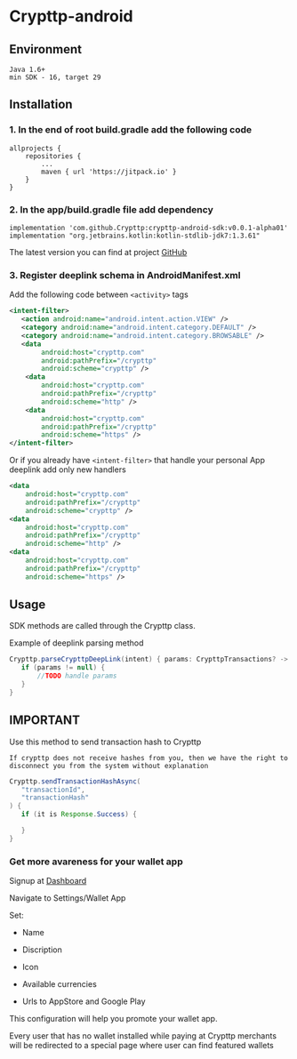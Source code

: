 # Crypttp-android

## Environment
```
Java 1.6+
min SDK - 16, target 29
```

## Installation
### 1. In the end of root build.gradle add the following code
```
allprojects {
    repositories {
        ...
        maven { url 'https://jitpack.io' }
    }
}
```

### 2. In the app/build.gradle file add dependency
```
implementation 'com.github.Crypttp:crypttp-android-sdk:v0.0.1-alpha01'
implementation "org.jetbrains.kotlin:kotlin-stdlib-jdk7:1.3.61"
```

The latest version you can find at project [GitHub](https://github.com/Crypttp/crypttp-android-sdk)

### 3. Register deeplink schema in AndroidManifest.xml

Add the following code between `<activity>` tags

```XML
<intent-filter>
   <action android:name="android.intent.action.VIEW" />
   <category android:name="android.intent.category.DEFAULT" />
   <category android:name="android.intent.category.BROWSABLE" />
   <data
        android:host="crypttp.com"
        android:pathPrefix="/crypttp"
        android:scheme="crypttp" />
    <data
        android:host="crypttp.com"
        android:pathPrefix="/crypttp"
        android:scheme="http" />
    <data
        android:host="crypttp.com"
        android:pathPrefix="/crypttp"
        android:scheme="https" />
</intent-filter>
```

Or if you already have `<intent-filter>` that handle your personal App deeplink add only new handlers

```XML
<data
    android:host="crypttp.com"
    android:pathPrefix="/crypttp"
    android:scheme="crypttp" />
<data
    android:host="crypttp.com"
    android:pathPrefix="/crypttp"
    android:scheme="http" />
<data
    android:host="crypttp.com"
    android:pathPrefix="/crypttp"
    android:scheme="https" />
```

## Usage

SDK methods are called through the Crypttp class.

Example of deeplink parsing method

```Java
Crypttp.parseCrypttpDeepLink(intent) { params: CrypttpTransactions? ->
   if (params != null) {
       //TODO handle params
   }
}
```

## IMPORTANT

Use this method to send transaction hash to Crypttp 

`If crypttp does not receive hashes from you, then we have the right to disconnect you from the system without explanation`

```Java
Crypttp.sendTransactionHashAsync(
   "transactionId",
   "transactionHash"
) {
   if (it is Response.Success) {

   }
}
```

### Get more avareness for your wallet app

Signup at [Dashboard](https://crypttp.com/dashboard)

Navigate to Settings/Wallet App

Set:

* Name

* Discription

* Icon

* Available currencies

* Urls to AppStore and Google Play


This configuration will help you promote your wallet app. 

Every user that has no wallet installed while paying at Crypttp merchants will be redirected to a special page where user can find featured wallets
